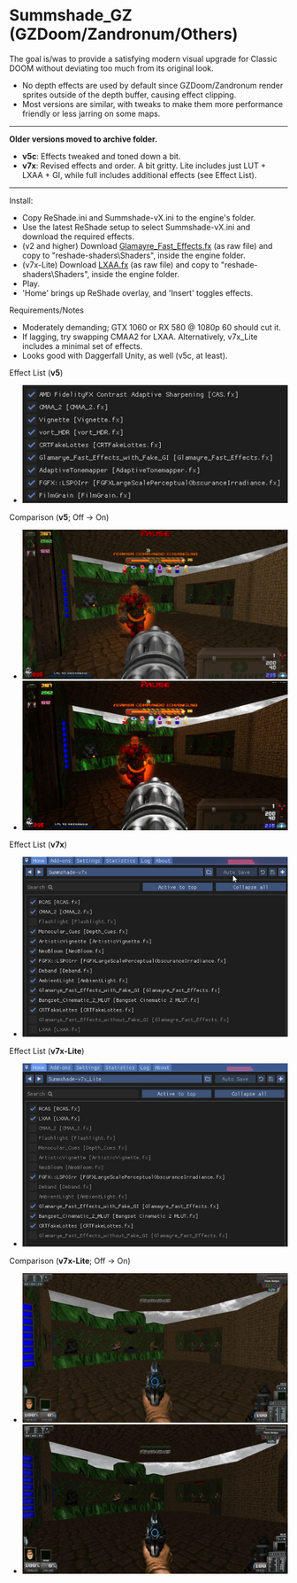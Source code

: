 # Summshade_GZ (GZDoom/Zandronum/Others)
The goal is/was to provide a satisfying modern visual upgrade for Classic DOOM without deviating too much from its original look.

- No depth effects are used by default since GZDoom/Zandronum render sprites outside of the depth buffer, causing effect clipping.
- Most versions are similar, with tweaks to make them more performance friendly or less jarring on some maps.
---
**Older versions moved to archive folder.**

- **v5c**: Effects tweaked and toned down a bit.
- **v7x**: Revised effects and order. A bit gritty. Lite includes just LUT + LXAA + GI, while full includes additional effects (see Effect List).
---
Install:
- Copy ReShade.ini and Summshade-vX.ini to the engine's folder.
- Use the latest ReShade setup to select Summshade-vX.ini and download the required effects.
- (v2 and higher) Download [Glamayre_Fast_Effects.fx](https://github.com/rj200/Glamarye_Fast_Effects_for_ReShade/blob/main/Shaders/Glamayre_Fast_Effects.fx) (as raw file) and copy to "reshade-shaders\Shaders", inside the engine folder.
- (v7x-Lite) Download [LXAA.fx](https://github.com/grebord/LXAA-Antialiasing-Shader/blob/main/LXAA.fx) (as raw file) and copy to "reshade-shaders\Shaders", inside the engine folder.
- Play.
- 'Home' brings up ReShade overlay, and 'Insert' toggles effects.

Requirements/Notes
- Moderately demanding; GTX 1060 or RX 580 @ 1080p 60 should cut it.
- If lagging, try swapping CMAA2 for LXAA. Alternatively, v7x_Lite includes a minimal set of effects.
- Looks good with Daggerfall Unity, as well (v5c, at least).

Effect List (**v5**)
- ![Effect List](Images/EffectList_v5.jpg?raw=true "")

Comparison (**v5**; Off -> On)
- ![v5 Off](Images/v5_Off.jpg?raw=true "")
- ![v5 On](Images/v5_On.jpg?raw=true "")

Effect List (**v7x**)
- ![Effect List](Images/EffectList_v7x.png?raw=true "")

Effect List (**v7x-Lite**)
- ![Effect List](Images/EffectList_v7x-Lite.png?raw=true "")

Comparison (**v7x-Lite**; Off -> On)
- ![v7x-Lite Off](Images/v7x-Lite_Off.png?raw=true "")
- ![v7x-Lite On](Images/v7x-Lite_On.png?raw=true "")
